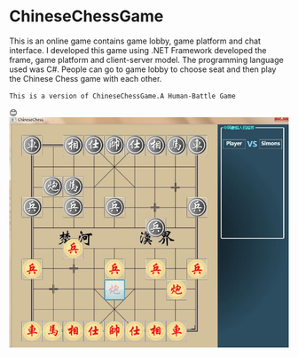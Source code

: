 # ChineseChessGame
This is an online game contains game lobby, game platform and chat interface. I developed this game using .NET Framework developed the frame, game platform and client-server model. The programming language used was C#. People can go to game lobby to choose seat and then play the Chinese Chess game with each other.

	This is a version of ChineseChessGame.A Human-Battle Game 
:blush:
![the picture of Game interface](Pic.jpg)
	
